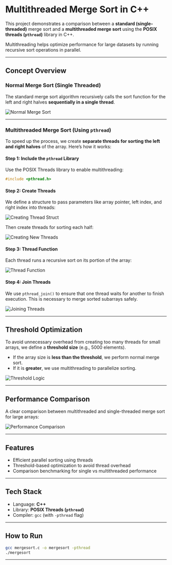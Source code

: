 # Multithreaded Merge Sort in C++

This project demonstrates a comparison between a **standard (single-threaded)** merge sort and a **multithreaded merge sort** using the **POSIX threads (`pthread`)** library in C++.

Multithreading helps optimize performance for large datasets by running recursive sort operations in parallel.

---

## Concept Overview

### Normal Merge Sort (Single Threaded)
The standard merge sort algorithm recursively calls the sort function for the left and right halves **sequentially in a single thread**.

![Normal Merge Sort](https://github.com/user-attachments/assets/17b26930-1471-4e80-9cee-0c42b419b1c6)

---

### Multithreaded Merge Sort (Using `pthread`)

To speed up the process, we create **separate threads for sorting the left and right halves** of the array. Here’s how it works:

#### Step 1: Include the `pthread` Library
Use the POSIX Threads library to enable multithreading:

```cpp
#include <pthread.h>
```

#### Step 2: Create Threads

We define a structure to pass parameters like array pointer, left index, and right index into threads:

![Creating Thread Struct](https://github.com/user-attachments/assets/0f2645f6-fe30-4390-b9a4-0232e04d24a6)

Then create threads for sorting each half:

![Creating New Threads](https://github.com/user-attachments/assets/b4226221-2df8-4ac3-84bf-b978fa42a70d)

#### Step 3: Thread Function

Each thread runs a recursive sort on its portion of the array:

![Thread Function](https://github.com/user-attachments/assets/027bd136-6e0a-4b35-8cbf-fa0fab5f92cf)

#### Step 4: Join Threads

We use `pthread_join()` to ensure that one thread waits for another to finish execution. This is necessary to merge sorted subarrays safely.

![Joining Threads](https://github.com/user-attachments/assets/8935297e-558a-4f0a-9ad7-1dd84824b0d7)

---

## Threshold Optimization

To avoid unnecessary overhead from creating too many threads for small arrays, we define a **threshold size** (e.g., 5000 elements).  
- If the array size is **less than the threshold**, we perform normal merge sort.  
- If it is **greater**, we use multithreading to parallelize sorting.

![Threshold Logic](https://github.com/user-attachments/assets/6789f4b7-0ef9-4fe5-8e92-8ce79a815217)

---

## Performance Comparison

A clear comparison between multithreaded and single-threaded merge sort for large arrays:

![Performance Comparison](https://github.com/user-attachments/assets/8ec1ef16-479a-449b-af22-8a9faac865fb)

---

## Features

- Efficient parallel sorting using threads  
- Threshold-based optimization to avoid thread overhead  
- Comparison benchmarking for single vs multithreaded performance

---

## Tech Stack

- Language: **C++**
- Library: **POSIX Threads (`pthread`)**
- Compiler: `gcc` (with `-pthread` flag)

---

## How to Run

```bash
gcc mergesort.c -o mergesort -pthread
./mergesort
```

--- 
